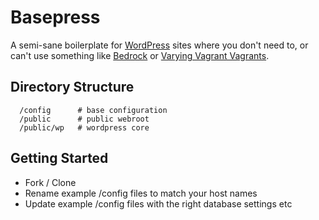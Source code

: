 Basepress
=========

A semi-sane boilerplate for [WordPress] sites where you don't need to, or can't use something like [Bedrock] or [Varying Vagrant Vagrants].


## Directory Structure
```
  /config      # base configuration
  /public      # public webroot
  /public/wp   # wordpress core
```

## Getting Started
  - Fork / Clone
  - Rename example /config files to match your host names
  - Update example /config files with the right database settings etc



[WordPress]: http://www.wordpress.org
[Bedrock]: https://roots.io/bedrock/
[Varying Vagrant Vagrants]: https://github.com/Varying-Vagrant-Vagrants/VVV
